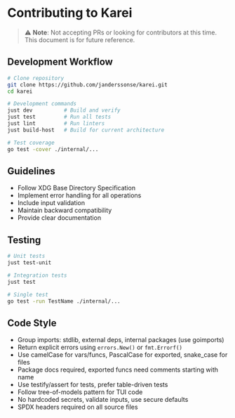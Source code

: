 # Contributing to Karei

> ⚠️ **Note**: Not accepting PRs or looking for contributors at this time. This document is for future reference.

## Development Workflow

```bash
# Clone repository
git clone https://github.com/janderssonse/karei.git
cd karei

# Development commands
just dev          # Build and verify
just test         # Run all tests
just lint         # Run linters
just build-host   # Build for current architecture

# Test coverage
go test -cover ./internal/...
```

## Guidelines

- Follow XDG Base Directory Specification
- Implement error handling for all operations
- Include input validation
- Maintain backward compatibility
- Provide clear documentation

## Testing

```bash
# Unit tests
just test-unit

# Integration tests
just test

# Single test
go test -run TestName ./internal/...
```

## Code Style

- Group imports: stdlib, external deps, internal packages (use goimports)
- Return explicit errors using `errors.New()` or `fmt.Errorf()`
- Use camelCase for vars/funcs, PascalCase for exported, snake_case for files
- Package docs required, exported funcs need comments starting with name
- Use testify/assert for tests, prefer table-driven tests
- Follow tree-of-models pattern for TUI code
- No hardcoded secrets, validate inputs, use secure defaults
- SPDX headers required on all source files
